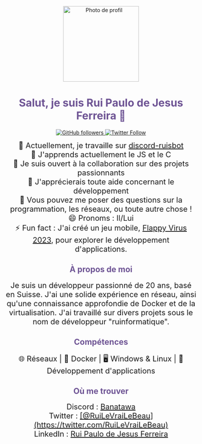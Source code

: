 <!-- Entête du profil -->
<p align="center">
  <img src="https://avatars.githubusercontent.com/u/86334233?v=4" alt="Photo de profil" width="200" height="200">
</p>

<!-- Titre -->
<h1 align="center">
  <span style="color:#6e5494;">Salut, je suis Rui Paulo de Jesus Ferreira 👋</span>
</h1>

<!-- Badges -->
<p align="center">
  <a href="https://github.com/RPDJF">
    <img alt="GitHub followers" src="https://img.shields.io/github/followers/RPDJF?style=social&color=green">
  </a>
  <a href="https://twitter.com/RuiLeVraiLeBeau">
    <img alt="Twitter Follow" src="https://img.shields.io/twitter/follow/RuiLeVraiLeBeau?style=social&color=blue">
  </a>
</p>

<!-- Introduction -->
<p align="center">
  <span style="font-size:20px;">🔭 Actuellement, je travaille sur <a href="https://github.com/RPDJF/discord-ruisbot">discord-ruisbot</a></span><br>
  <span style="font-size:20px;">🌱 J'apprends actuellement le JS et le C</span><br>
  <span style="font-size:20px;">👯 Je suis ouvert à la collaboration sur des projets passionnants</span><br>
  <span style="font-size:20px;">🤔 J'apprécierais toute aide concernant le développement</span><br>
  <span style="font-size:20px;">💬 Vous pouvez me poser des questions sur la programmation, les réseaux, ou toute autre chose !</span><br>
  <span style="font-size:20px;">😄 Pronoms : Il/Lui</span><br>
  <span style="font-size:20px;">⚡ Fun fact : J'ai créé un jeu mobile, <a href="https://play.google.com/store/apps/details?id=ch.ruinformatique.fv23">Flappy Virus 2023</a>, pour explorer le développement d'applications.</span>
</p>

<!-- À propos de moi -->
<h2 align="center">
  <span style="color:#6e5494;">À propos de moi</span>
</h2>
<p align="center">
  <span style="font-size:20px;">Je suis un développeur passionné de 20 ans, basé en Suisse. J'ai une solide expérience en réseau, ainsi qu'une connaissance approfondie de Docker et de la virtualisation. J'ai travaillé sur divers projets sous le nom de développeur "ruinformatique".</span>
</p>

<!-- Compétences -->
<h2 align="center">
  <span style="color:#6e5494;">Compétences</span>
</h2>
<p align="center">
  <span style="font-size:20px;">🌐 Réseaux | 🐳 Docker | 🖥️ Windows & Linux | 📱 Développement d'applications</span>
</p>

<!-- Où me trouver -->
<h2 align="center">
  <span style="color:#6e5494;">Où me trouver</span>
</h2>
<p align="center">
  <span style="font-size:20px;">Discord : <a href="https://discordapp.com/users/YourDiscordID">Banatawa</a></span><br>
  <span style="font-size:20px;">Twitter : <a href="https://twitter.com/RuiLeVraiLeBeau">[@RuiLeVraiLeBeau](https://twitter.com/RuiLeVraiLeBeau)</a></span><br>
  <span style="font-size:20px;">LinkedIn : <a href="https://ch.linkedin.com/in/rui-paulo-de-jesus-ferreira-813abb218">Rui Paulo de Jesus Ferreira</a></span>
</p>
